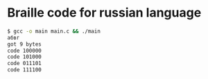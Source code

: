 # Braille code for russian language

```bash
$ gcc -o main main.c && ./main
абвг
got 9 bytes
code 100000
code 101000
code 011101
code 111100
```
